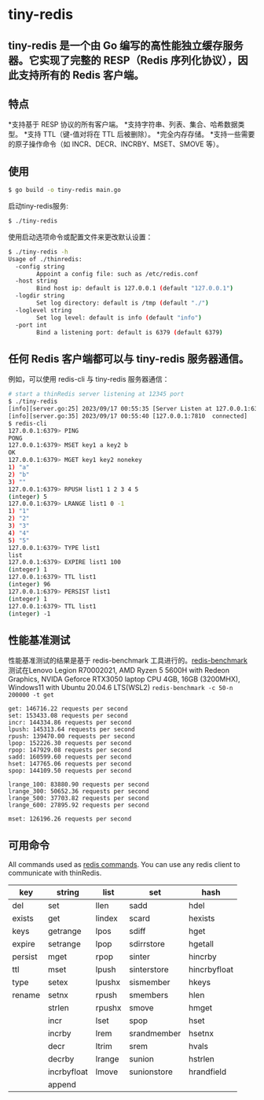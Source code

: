 # tiny-redis
## tiny-redis 是一个由 Go 编写的高性能独立缓存服务器。它实现了完整的 RESP（Redis 序列化协议），因此支持所有的 Redis 客户端。
## 特点
*支持基于 RESP 协议的所有客户端。
*支持字符串、列表、集合、哈希数据类型。
*支持 TTL（键-值对将在 TTL 后被删除）。
*完全内存存储。
*支持一些需要的原子操作命令（如 INCR、DECR、INCRBY、MSET、SMOVE 等）。
## 使用
```bash
$ go build -o tiny-redis main.go
```
启动tiny-redis服务:
```bash
$ ./tiny-redis
```
使用启动选项命令或配置文件来更改默认设置：
```bash 
$ ./tiny-redis -h
Usage of ./thinredis:
  -config string
        Appoint a config file: such as /etc/redis.conf
  -host string
        Bind host ip: default is 127.0.0.1 (default "127.0.0.1")
  -logdir string
        Set log directory: default is /tmp (default "./")
  -loglevel string
        Set log level: default is info (default "info")
  -port int
        Bind a listening port: default is 6379 (default 6379)
```
## 任何 Redis 客户端都可以与 tiny-redis 服务器通信。
例如，可以使用 redis-cli 与 tiny-redis 服务器通信：
```bash
# start a thinRedis server listening at 12345 port
$ ./tiny-redis 
[info][server.go:25] 2023/09/17 00:55:35 [Server Listen at 127.0.0.1:6379]
[info][server.go:35] 2023/09/17 00:55:40 [127.0.0.1:7810  connected]
$ redis-cli
127.0.0.1:6379> PING
PONG
127.0.0.1:6379> MSET key1 a key2 b
OK
127.0.0.1:6379> MGET key1 key2 nonekey
1) "a"
2) "b"
3) ""
127.0.0.1:6379> RPUSH list1 1 2 3 4 5
(integer) 5
127.0.0.1:6379> LRANGE list1 0 -1
1) "1"
2) "2"
3) "3"
4) "4"
5) "5"
127.0.0.1:6379> TYPE list1
list
127.0.0.1:6379> EXPIRE list1 100
(integer) 1
127.0.0.1:6379> TTL list1
(integer) 96
127.0.0.1:6379> PERSIST list1
(integer) 1
127.0.0.1:6379> TTL list1
(integer) -1

```
## 性能基准测试
性能基准测试的结果是基于 redis-benchmark 工具进行的。[redis-benchmark](https://redis.io/topics/benchmarks)
测试在Lenovo Legion R70002021, 
AMD Ryzen 5 5600H with Redeon Graphics, 
NVIDA Geforce RTX3050 laptop CPU 4GB, 
16GB (3200MHX),
Windows11 with Ubuntu 20.04.6 LTS(WSL2)
`redis-benchmark -c 50-n 200000 -t get`

```text
get: 146716.22 requests per second
set: 153433.08 requests per second
incr: 144334.86 requests per second
lpush: 145313.64 requests per second
rpush: 139470.00 requests per second
lpop: 152226.30 requests per second
rpop: 147929.08 requests per second
sadd: 160599.60 requests per second
hset: 147765.06 requests per second
spop: 144109.50 requests per second

lrange_100: 83880.90 requests per second
lrange_300: 50652.36 requests per second
lrange_500: 37703.82 requests per second
lrange_600: 27895.92 requests per second

mset: 126196.26 requests per second
```
## 可用命令
All commands used as [redis commands](https://redis.io/commands/). You can use any redis client to communicate with thinRedis.

| key     | string      | list   | set         | hash         |
|---------|-------------|--------|-------------|--------------|
| del     | set         | llen   | sadd        | hdel         |
| exists  | get         | lindex | scard       | hexists      |
| keys    | getrange    | lpos   | sdiff       | hget         |
| expire  | setrange    | lpop   | sdirrstore  | hgetall      |
| persist | mget        | rpop   | sinter      | hincrby      |
| ttl     | mset        | lpush  | sinterstore | hincrbyfloat |
| type    | setex       | lpushx | sismember   | hkeys        |
| rename  | setnx       | rpush  | smembers    | hlen         |
|         | strlen      | rpushx | smove       | hmget        |
|      | incr        | lset   | spop        | hset         |
|      | incrby      | lrem   | srandmember | hsetnx       |
|      | decr        | ltrim  | srem        | hvals        |
|      | decrby      | lrange | sunion      | hstrlen      |
|      | incrbyfloat | lmove  | sunionstore | hrandfield   |
|      | append      |        |             |              |
